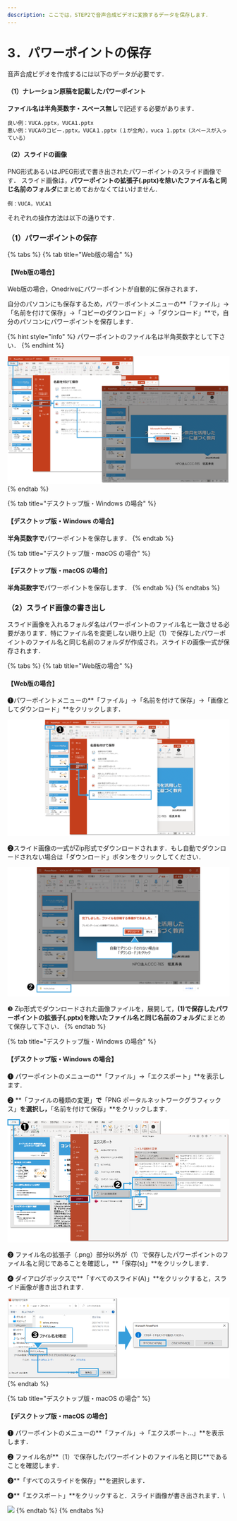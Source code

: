 ```yaml
---
description: ここでは，STEP2で音声合成ビデオに変換するデータを保存します．
---
```


# 3．パワーポイントの保存

音声合成ビデオを作成するには以下のデータが必要です．

#### （1）ナレーション原稿を記載したパワーポイント

**ファイル名は半角英数字・スペース無し**で記述する必要があります．

```
良い例：VUCA.pptx，VUCA1.pptx
悪い例：VUCAのコピー.pptx，VUCA１.pptx（１が全角），vuca 1.pptx（スペースが入っている）
```

#### （2）スライドの画像

PNG形式あるいはJPEG形式で書き出されたパワーポイントのスライド画像です． スライド画像は，**パワーポイントの拡張子(.pptx)を除いたファイル名と同じ名前のフォルダ**にまとめておかなくてはいけません．

```
例：VUCA，VUCA1
```

それぞれの操作方法は以下の通りです．

### （1）パワーポイントの保存

{% tabs %}
{% tab title="Web版の場合" %}
#### 【Web版の場合】

Web版の場合，Onedriveにパワーポイントが自動的に保存されます．

自分のパソコンにも保存するため，パワーポイントメニューの\*\*「ファイル」→「名前を付けて保存」→「コピーのダウンロード」→「ダウンロード」\*\*で，自分のパソコンにパワーポイントを保存します．

{% hint style="info" %}
パワーポイントのファイル名は半角英数字として下さい．
{% endhint %}

![](<../.gitbook/assets/image (61).png>)
{% endtab %}

{% tab title="デスクトップ版・Windows の場合" %}
#### 【デスクトップ版・Windows の場合】

**半角英数字で**パワーポイントを保存します．
{% endtab %}

{% tab title="デスクトップ版・macOS の場合" %}
#### 【デスクトップ版・macOS の場合】

**半角英数字で**パワーポイントを保存します．
{% endtab %}
{% endtabs %}

### （2）スライド画像の書き出し

スライド画像を入れるフォルダ名はパワーポイントのファイル名と一致させる必要があります．特にファイル名を変更しない限り上記（1）で保存したパワーポイントのファイル名と同じ名前のフォルダが作成され，スライドの画像一式が保存されます．

{% tabs %}
{% tab title="Web版の場合" %}
#### 【Web版の場合】

❶パワーポイントメニューの\*\*「ファイル」→「名前を付けて保存」→「画像としてダウンロード」\*\*をクリックします．

![](<../.gitbook/assets/image (74).png>)

❷スライド画像の一式がZip形式でダウンロードされます．もし自動でダウンロードされない場合は「ダウンロード」ボタンをクリックしてください．

![](<../.gitbook/assets/image (147).png>)

❸ Zip形式でダウンロードされた画像ファイルを，展開して，**(1)で保存したパワーポイントの拡張子(.pptx)を除いたファイル名と同じ名前のフォルダ**にまとめて保存して下さい．
{% endtab %}

{% tab title="デスクトップ版・Windows の場合" %}
#### 【デスクトップ版・Windows の場合】

❶ パワーポイントのメニューの\*\*「ファイル」→「エクスポート」\*\*を表示します．

❷ \*\*「ファイルの種類の変更」**で**「PNG ポータルネットワークグラフィックス」**を選択し，**「名前を付けて保存」\*\*をクリックします．

![](<../.gitbook/assets/image (63).png>)

❸ ファイル名の拡張子（.png）部分以外が（1）で保存したパワーポイントのファイル名と同じであることを確認し，\*\*「保存(s)」\*\*をクリックします．

❹ ダイアログボックスで\*\*「すべてのスライド(A)」\*\*をクリックすると，スライド画像が書き出されます．

![](<../.gitbook/assets/image (132).png>)
{% endtab %}

{% tab title="デスクトップ版・macOS の場合" %}
#### 【デスクトップ版・macOS の場合】

❶ パワーポイントのメニューの\*\*「ファイル」→「エクスポート...」\*\*を表示します．

❷ ファイル名が\*\*（1）で保存したパワーポイントのファイル名と同じ\*\*であることを確認します．

❸\*\*「すべてのスライドを保存」\*\*を選択します．

❹\*\*「エクスポート」\*\*をクリックすると．スライド画像が書き出されます．​​\\

![](https://files.gitbook.com/v0/b/gitbook-x-prod.appspot.com/o/spaces%2FMxAgcqmD7wVhWSenSpRN%2Fuploads%2FsssY2MayAbyk14tbzazI%2Fimage.png?alt=media\&token=4c8f81c2-8197-457d-8f2b-7bd459bd994a)
{% endtab %}
{% endtabs %}
